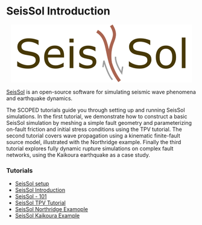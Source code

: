 # SeisSol Introduction 

<p align="center">
  <img src="seissol_logo_logo_sans_darkred.svg" />
</p>


[SeisSol](https://seissol.org) is an open-source software for simulating seismic wave phenomena and earthquake dynamics. 

The SCOPED tutorials guide you through setting up and running SeisSol simulations. In the first tutorial, we demonstrate how to construct a basic SeisSol simulation by meshing a simple fault geometry and parameterizing on-fault friction and initial stress conditions using the TPV tutorial. The second tutorial covers wave propagation using a kinematic finite-fault source model, illustrated with the Northridge example. Finally the third tutorial explores fully dynamic rupture simulations on complex fault networks, using the Kaikoura earthquake as a case study.


### Tutorials
- [SeisSol setup](https://drive.google.com/file/d/1gmntH5dQ68uzvjy4cvlDkDuUMU32KErW/view)
- [SeisSol Introduction](https://drive.google.com/file/d/1lGei2_iWXU5fR_qdpJQ50ZTFc8RCTalz/view)
- [SeisSol - 101](https://drive.google.com/file/d/1ZpeziL0EVzYqIHkqMTGFEdro9VGa-TOD/view)
- [SeisSol TPV Tutorial](https://drive.google.com/file/d/1ti-jeOoQ2B7OJgMq458tUFEmQ825yyEd/view)
- [SeisSol Northridge Examople](https://drive.google.com/file/d/108bKqnXelvI6c8bUztrN3wQ1f7CWPpK7/view)
- [SeisSol Kaikoura Example](https://drive.google.com/file/d/1Qp8vsIzgEpKI2jJHWKbsnO1PTyVCx3op/view)
